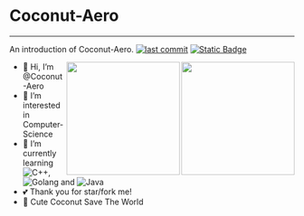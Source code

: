 # Coconut-Aero

---------------------------------

An introduction of Coconut-Aero.
[![last commit](https://img.shields.io/github/last-commit/Coconut-Aero/Coconut-Aero)](https://github.com/Coconut-Aero/Coconut-Aero/commits/master)
[![Static Badge](https://img.shields.io/badge/Coconut-Aero-blue)](https://github.com/Coconut-Aero)

<a href="https://github.com/anuraghazra/github-readme-stats">
  <img height="200px" align="right" src="https://github-readme-stats.vercel.app/api?username=Coconut-Aero&show_icons=true&theme=ambient_gradient" />
</a>
<a href="https://github.com/anuraghazra/convoychat">
  <img height="200px" align="right" src="https://github-readme-stats.vercel.app/api/top-langs/?username=Coconut-Aero" />
</a>

- 👋 Hi, I’m @Coconut-Aero
- 👀 I’m interested in Computer-Science
- 🌱 I’m currently learning ![C++](https://img.shields.io/badge/-C++-000000?style=flat&logo=c%2B%2B), ![Golang](https://img.shields.io/badge/-Go-000000?style=flat&logo=Go) and ![Java](https://img.shields.io/badge/-Java-000000?style=flat&logo=java)
- 💕 Thank you for star/fork me!
- 🥥 Cute Coconut Save The World

<!---
Coconut-Aero/Coconut-Aero is a ✨ special ✨ repository because its `README.md` (this file) appears on your GitHub profile.
You can click the Preview link to take a look at your changes.
--->

